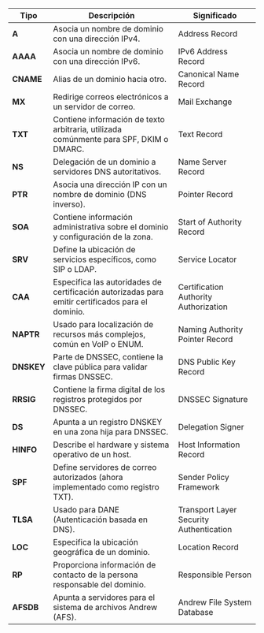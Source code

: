 | **Tipo**   | **Descripción**                                                                                   | **Significado**                                                          |
|------------|---------------------------------------------------------------------------------------------------|---------------------------------------------------------------------------|
| **A**      | Asocia un nombre de dominio con una dirección IPv4.                                               | Address Record                                                           |
| **AAAA**   | Asocia un nombre de dominio con una dirección IPv6.                                               | IPv6 Address Record                                                      |
| **CNAME**  | Alias de un dominio hacia otro.                                                                   | Canonical Name Record                                                    |
| **MX**     | Redirige correos electrónicos a un servidor de correo.                                            | Mail Exchange                                                            |
| **TXT**    | Contiene información de texto arbitraria, utilizada comúnmente para SPF, DKIM o DMARC.            | Text Record                                                              |
| **NS**     | Delegación de un dominio a servidores DNS autoritativos.                                          | Name Server Record                                                       |
| **PTR**    | Asocia una dirección IP con un nombre de dominio (DNS inverso).                                   | Pointer Record                                                           |
| **SOA**    | Contiene información administrativa sobre el dominio y configuración de la zona.                  | Start of Authority Record                                                |
| **SRV**    | Define la ubicación de servicios específicos, como SIP o LDAP.                                    | Service Locator                                                          |
| **CAA**    | Especifica las autoridades de certificación autorizadas para emitir certificados para el dominio. | Certification Authority Authorization                                    |
| **NAPTR**  | Usado para localización de recursos más complejos, común en VoIP o ENUM.                          | Naming Authority Pointer Record                                          |
| **DNSKEY** | Parte de DNSSEC, contiene la clave pública para validar firmas DNSSEC.                            | DNS Public Key Record                                                    |
| **RRSIG**  | Contiene la firma digital de los registros protegidos por DNSSEC.                                 | DNSSEC Signature                                                         |
| **DS**     | Apunta a un registro DNSKEY en una zona hija para DNSSEC.                                         | Delegation Signer                                                        |
| **HINFO**  | Describe el hardware y sistema operativo de un host.                                              | Host Information Record                                                  |
| **SPF**    | Define servidores de correo autorizados (ahora implementado como registro TXT).                   | Sender Policy Framework                                                  |
| **TLSA**   | Usado para DANE (Autenticación basada en DNS).                                                    | Transport Layer Security Authentication                                  |
| **LOC**    | Especifica la ubicación geográfica de un dominio.                                                 | Location Record                                                          |
| **RP**     | Proporciona información de contacto de la persona responsable del dominio.                        | Responsible Person                                                       |
| **AFSDB**  | Apunta a servidores para el sistema de archivos Andrew (AFS).                                     | Andrew File System Database                                              |
